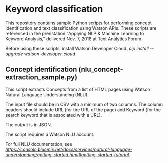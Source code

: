 # Keyword classification

This repository contains sample Python scripts for performing concept identification and text classification using Watson APIs.  These scripts are referenced in the prenstation "Applying NLP & Machine Learning to Keyword Analysis," delivered Nov. 7, 2018 at Text Analytics Forum.

Before using these scripts, install Watson Developer Cloud: *pip install --upgrade watson-developer-cloud*

## Concept identification (nlu_concept-extraction_sample.py)

This script extracts Concepts from a list of HTML pages using Watson Natural Language Understanding (NLU).

The input file should be in CSV with a minimum of two columns.  The column headers should include URL (for the URL of the page) and Keyword (for the search keyword that is associated with a URL).

The output is in JSON.

The script requires a Watson NLU account.

For full NLU documentation, see *https://console.bluemix.net/docs/services/natural-language-understanding/getting-started.html#getting-started-tutorial*.
